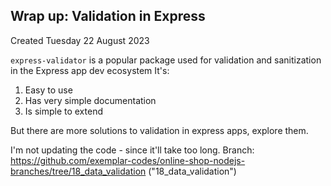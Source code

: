 ## Wrap up: Validation in Express
Created Tuesday 22 August 2023

`express-validator` is a popular package used for validation and sanitization in the Express app dev ecosystem
It's:
1. Easy to use
2. Has very simple documentation
3. Is simple to extend

But there are more solutions to validation in express apps, explore them.

I'm not updating the code - since it'll take too long. Branch: https://github.com/exemplar-codes/online-shop-nodejs-branches/tree/18_data_validation ("18_data_validation")